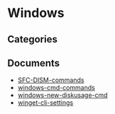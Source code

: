 # Windows

## Categories


## Documents
- [SFC-DISM-commands](SFC-DISM-commands.md)
- [windows-cmd-commands](windows-cmd-commands.md)
- [windows-new-diskusage-cmd](windows-new-diskusage-cmd.md)
- [winget-cli-settings](winget-cli-settings.md)